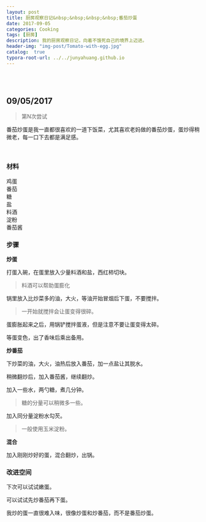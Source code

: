 ```yaml
---
layout: post
title: 厨房观察日记&nbsp;&nbsp;&nbsp;&nbsp;番茄炒蛋
date: 2017-09-05
categories: Cooking
tags: [厨房]
description: 我的厨房观察日记，向着不饿死自己的境界上迈进。
header-img: "img-post/Tomato-with-egg.jpg"
catalog:  true
typora-root-url: ../../junyahuang.github.io
---
```


 <br />
 <br />
    
    
## 09/05/2017 
>第N次尝试

番茄炒蛋是我一直都很喜欢的一道下饭菜，尤其喜欢老妈做的番茄炒蛋，蛋炒得稍微老，每一口下去都是满足感。

<br />

### 材料

鸡蛋<br />
番茄<br />
糖<br />
盐<br />
料酒<br />
淀粉<br />
番茄酱<br />

### 步骤

**炒蛋**

打蛋入碗，在蛋里放入少量料酒和盐，西红柿切块。

> 料酒可以帮助蛋膨化

锅里放入比炒菜多的油，大火，等油开始冒烟后下蛋，不要搅拌。

> 一开始就搅拌会让蛋变得很碎。

蛋膨胀起来之后，用锅铲搅拌蛋液，但是注意不要让蛋变得太碎。

等蛋变色，出了香味后乘出备用。

**炒番茄**

下炒菜的油，大火，油热后放入番茄，加一点盐让其脱水。

稍微翻炒后，加入番茄酱，继续翻炒。

加入一些水，两勺糖，煮几分钟。

> 糖的分量可以稍微多一些。

加入同分量淀粉水勾芡。

>一般使用玉米淀粉。

**混合**

加入刚刚炒好的蛋，混合翻炒，出锅。


### 改进空间

下次可以试试嫩蛋。

可以试试先炒番茄再下蛋。

我炒的蛋一直很难入味，很像炒蛋和炒番茄，而不是番茄炒蛋。

